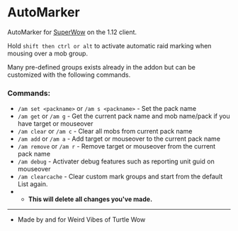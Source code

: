 # AutoMarker
AutoMarker for [SuperWow](https://github.com/balakethelock/SuperWoW/) on the 1.12 client.

Hold `shift then ctrl or alt` to activate automatic raid marking when mousing over a mob group.  


Many pre-defined groups exists already in the addon but can be customized with the following commands.  
### Commands:  

- `/am set <packname>` or `/am s <packname>` - Set the pack name
- `/am get` or `/am g` - Get the current pack name and mob name/pack if you have target or mouseover
- `/am clear` or `/am c` - Clear all mobs from current pack name
- `/am add` or `/am a` - Add target or mouseover to the current pack name
- `/am remove` or `/am r` - Remove target or mouseover from the current pack name
- `/am debug` - Activater debug features such as reporting unit guid on mouseover
- `/am clearcache` - Clear custom mark groups and start from the default List again.
- - **This will delete all changes you've made.**

___
* Made by and for Weird Vibes of Turtle Wow  
